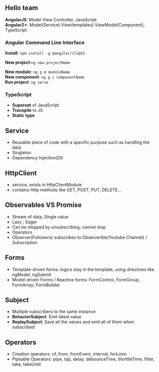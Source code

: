 ## Hello team

**AngularJS**: Model View Controller, JavaScript<br>
**Angular2+**: Model(Service) View(templates) ViewModel(Component), TypeScript

### Angular Command Line Interface
**Install**: ```npm install -g @angular/cli@15```

**New project**:```ng new projectName```

**New module**: ```ng g m moduleName```
<br>
**New component**: ```ng g c componentName```
<br>
**Run project**: ```ng serve```

### TypeScript
- **Superset** of JavaScript. 
- **Transpile** to JS
- **Static type**

## Service
- Reusable piece of code with a specific purpose such as handling the data
- Singleton
- Dependency Injection(DI)

## HttpClient
- service, exists in HttpClientModule
- contains Http methods like GET, POST, PUT, DELETE...
## Observables VS Promise
- Stream of data; Single value
- Lazy ; Eager
- Can be stopped by unsubscribing; cannot stop
- Operators
- Observer(Followers) subscribes to Observerble(Youtube Channel) / Subscription

## Forms
- Template-driven forms: logics stay in the template; using directives like ngModel, ngSubmit
- Model-driven Forms / Reactive forms: FormControl, FormGroup, FormArray; FormBuilder

## Subject
- Multiple subscribers to the same instance
- **BehaviorSubject**: Emit latest value
- **ReplaySubject**: Save all the values and emit all of them when subscribed

## Operators
- Creation operators: of, from, fromEvent, interval, forkJoin
- Pipeable Operators: pipe, tap, delay, debounceTime, thorttleTime, filter, take, takeUntil
